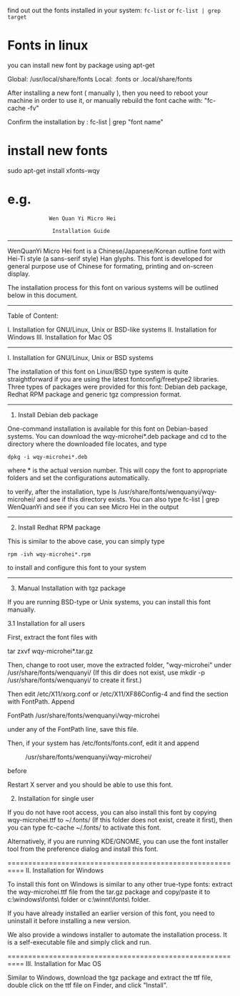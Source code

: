 find out out the fonts installed in your system:
`fc-list`
or
`fc-list | grep target`

# Fonts in linux
you can install new font by package using apt-get

Global: /usr/local/share/fonts
Local:	.fonts	or .local/share/fonts

After installing a new font ( manually ), then you need to reboot your
machine in order to use it, or manually rebuild the font cache with:
"fc-cache -fv"

Confirm the installation by : fc-list | grep "font name"


# install new fonts
sudo apt-get install xfonts-wqy


e.g.
==========================================================

                 Wen Quan Yi Micro Hei

                  Installation Guide

----------------------------------------------------------

WenQuanYi Micro Hei font is a Chinese/Japanese/Korean outline font
with Hei-Ti style (a sans-serif style) Han glyphs. This font
is developed for general purpose use of Chinese for formating,
printing and on-screen display.

The installation process for this font on various systems will
be outlined below in this document.

----------------------------------------------------------

Table of Content:

I.   Installation for GNU/Linux, Unix or BSD-like systems
II.  Installation for Windows
III. Installation for Mac OS

----------------------------------------------------------

I.   Installation for GNU/Linux, Unix or BSD systems

The installation of this font on Linux/BSD type system is quite
straightforward if you are using the latest fontconfig/freetype2
libraries. Three types of packages were provided for this font:
Debian deb package, Redhat RPM package and generic tgz compression
format.

----------------------------------------------------------

1. Install Debian deb package

One-command installation is available for this font on Debian-based
systems. You can download the wqy-microhei*.deb package and cd to the
directory where the downloaded file locates, and type

    dpkg -i wqy-microhei*.deb

where * is the actual version number. This will copy the font to
appropriate folders and set the configurations automatically.

to verify, after the installation, type
    ls /usr/share/fonts/wenquanyi/wqy-microhei/
and see if this directory exists. You can also type
    fc-list | grep WenQuanYi
and see if you can see Micro Hei in the output

----------------------------------------------------------

2. Install Redhat RPM package

This is similar to the above case, you can simply type

    rpm -ivh wqy-microhei*.rpm

to install and configure this font to your system

----------------------------------------------------------

3. Manual Installation with tgz package

If you are running BSD-type or Unix systems, you can install this
font manually.


3.1 Installation for all users

First, extract the font files with

   tar zxvf wqy-microhei*.tar.gz

Then, change to root user, move the extracted folder, "wqy-microhei"
under /usr/share/fonts/wenquanyi/ (If this dir does not exist, use
mkdir -p /usr/share/fonts/wenquanyi/ to create it first.)

Then edit /etc/X11/xorg.conf or /etc/X11/XF86Config-4
and find the section with FontPath. Append

   FontPath /usr/share/fonts/wenquanyi/wqy-microhei

under any of the FontPath line, save this file.

Then, if your system has /etc/fonts/fonts.conf, edit
it and append

  <dir>/usr/share/fonts/wenquanyi/wqy-microhei/</dir>

before </fontconfig>


Restart X server and you should be able to use this font.

2. Installation for single user

If you do not have root access, you can also install this font
by copying wqy-microhei.ttf to ~/.fonts/  (If this folder
does not exist, create it first), then you can type
fc-cache ~/.fonts/ to activate this font.

Alternatively, if you are running KDE/GNOME, you can use
the font installer tool from the preference dialog and install
this font.


==========================================================
II.  Installation for Windows

To install this font on Windows is similar to any other true-type
fonts: extract the wqy-microhei.ttf file from the tar.gz package
and copy/paste it to c:\windows\fonts\ folder or c:\winnt\fonts\ folder.

If you have already installed an earlier version of this font, you
need to uninstall it before installing a new version.

We also provide a windows installer to automate the
installation process. It is a self-executable file and simply
click and run.

==========================================================
III.  Installation for Mac OS

Similar to Windows, download the tgz package and extract the ttf file,
double click on the ttf file on Finder, and click "Install".


